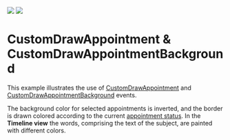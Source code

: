 <!-- default badges list -->
[![](https://img.shields.io/badge/Open_in_DevExpress_Support_Center-FF7200?style=flat-square&logo=DevExpress&logoColor=white)](https://supportcenter.devexpress.com/ticket/details/T830618)
[![](https://img.shields.io/badge/📖_How_to_use_DevExpress_Examples-e9f6fc?style=flat-square)](https://docs.devexpress.com/GeneralInformation/403183)
<!-- default badges end -->
# CustomDrawAppointment & CustomDrawAppointmentBackground


<p>This example illustrates the use of <a href="http://documentation.devexpress.com/#WindowsForms/DevExpressXtraSchedulerSchedulerControl_CustomDrawAppointmenttopic">CustomDrawAppointment</a> and <a href="http://documentation.devexpress.com/#WindowsForms/DevExpressXtraSchedulerSchedulerControl_CustomDrawAppointmentBackgroundtopic">CustomDrawAppointmentBackground</a> events.</p><p>The background color for selected appointments is inverted, and the border is drawn colored according to the current <a href="http://documentation.devexpress.com/#WindowsForms/clsDevExpressXtraSchedulerAppointmentStatustopic">appointment status</a>. In the <strong>Timeline view</strong> the words, comprising the text of the subject, are painted with different colors.</p>

<br/>


